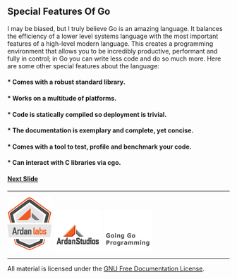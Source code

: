 ## Special Features Of Go

I may be biased, but I truly believe Go is an amazing language. It balances the efficiency of a lower level systems language with the most important features of a high-level modern language. This creates a programming environment that allows you to be incredibly productive, performant and fully in control; in Go you can write less code and do so much more. Here are some other special features about the language:

#### * Comes with a robust standard library.

#### * Works on a multitude of platforms.

#### * Code is statically compiled so deployment is trivial.

#### * The documentation is exemplary and complete, yet concise.

#### * Comes with a tool to test, profile and benchmark your code.

#### * Can interact with C libraries via cgo.

#### [Next Slide](slide2.md)
___
[![Ardan Labs](../../images/ggt_logo.png)](http://www.ardanlabs.com)
[![Ardan Studios](../../images/ardan_logo.png)](http://www.ardanstudios.com)
[![GoingGo Blog](../../images/ggb_logo.png)](http://www.goinggo.net)
___
All material is licensed under the [GNU Free Documentation License](https://github.com/ArdanStudios/gotraining/blob/master/LICENSE).
